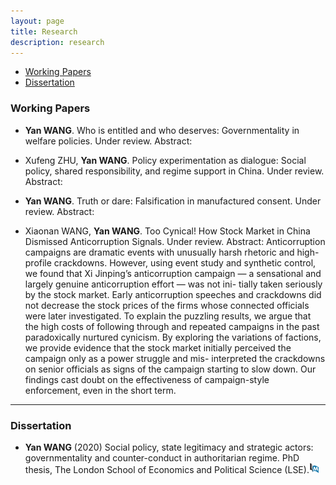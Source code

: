```yaml
---
layout: page
title: Research
description: research
---
```


<div class="navbar">
    <div class="navbar-inner">
        <ul class="nav">
            <!--li><a href="#articles">Articles</a></li-->
            <li><a href="#workingpaper">Working Papers</a></li>
            <li><a href="#thesis">Dissertation</a></li>
        </ul>
    </div>
</div>

### <a name="workingpaper"></a>Working Papers

- **Yan WANG**. Who is entitled and who deserves: Governmentality in welfare policies. Under review.
Abstract:

- Xufeng ZHU, **Yan WANG**. Policy experimentation as dialogue: Social policy, shared responsibility, and regime support in China. Under review.
Abstract:

- **Yan WANG**. Truth or dare: Falsification in manufactured consent. Under review.
Abstract:

- Xiaonan WANG, **Yan WANG**. Too Cynical! How Stock Market in China Dismissed Anticorruption Signals. Under review.
Abstract: Anticorruption campaigns are dramatic events with unusually harsh rhetoric and high- profile crackdowns. However, using event study and synthetic control, we found that Xi Jinping’s anticorruption campaign — a sensational and largely genuine anticorruption effort — was not ini- tially taken seriously by the stock market. Early anticorruption speeches and crackdowns did not decrease the stock prices of the firms whose connected officials were later investigated. To explain the puzzling results, we argue that the high costs of following through and repeated campaigns in the past paradoxically nurtured cynicism. By exploring the variations of factions, we provide evidence that the stock market initially perceived the campaign only as a power struggle and mis- interpreted the crackdowns on senior officials as signs of the campaign starting to slow down. Our findings cast doubt on the effectiveness of campaign-style enforcement, even in the short term.
---

### <a name="thesis"></a>Dissertation

- **Yan WANG** (2020) Social policy, state legitimacy and strategic actors: governmentality and counter-conduct in authoritarian regime. PhD thesis, The London School of Economics and Political Science (LSE).[![Abstract](assets/icons16/pubmed-icon.png)](http://etheses.lse.ac.uk/4111/)

